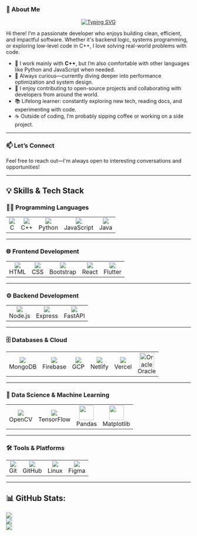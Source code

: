 ### 👋 About Me

<p align="center"> <a href="https://git.io/typing-svg"> <img src="https://readme-typing-svg.demolab.com?font=Roboto&weight=450&size=22&pause=1000&color=1EB0F7&background=B5B41400&center=true&vCenter=true&width=435&lines=Hello%2C+I%20am%20Praneeth%20Singuluri.;Full%20Stack%20Developer.;Software%20and%20AI%20Engineer." alt="Typing SVG"> </a> </p>

Hi there! I'm a passionate developer who enjoys building clean, efficient, and impactful software. Whether it's backend logic, systems programming, or exploring low-level code in C++, I love solving real-world problems with code.

- 🔧 I work mainly with **C++**, but I’m also comfortable with other languages like Python and JavaScript when needed.  
- 🧠 Always curious—currently diving deeper into performance optimization and system design.  
- 🚀 I enjoy contributing to open-source projects and collaborating with developers from around the world.  
- 📚 Lifelong learner: constantly exploring new tech, reading docs, and experimenting with code.  
- ☕ Outside of coding, I’m probably sipping coffee or working on a side project.

---

### 📫 Let’s Connect

Feel free to reach out—I'm always open to interesting conversations and opportunities!

---
## 💡 Skills & Tech Stack

### 👨‍💻 Programming Languages
<table>
  <tr>
    <td align="center"><img src="https://skillicons.dev/icons?i=c&theme=dark" /><br/>C</td>
    <td align="center"><img src="https://skillicons.dev/icons?i=cpp&theme=dark" /><br/>C++</td>
    <td align="center"><img src="https://skillicons.dev/icons?i=python&theme=dark" /><br/>Python</td>
    <td align="center"><img src="https://skillicons.dev/icons?i=javascript&theme=dark" /><br/>JavaScript</td>
    <td align="center"><img src="https://skillicons.dev/icons?i=java&theme=dark" /><br/>Java</td>
  </tr>
</table>

---

### 🌐 Frontend Development
<table>
  <tr>
    <td align="center"><img src="https://skillicons.dev/icons?i=html&theme=dark" /><br/>HTML</td>
    <td align="center"><img src="https://skillicons.dev/icons?i=css&theme=dark" /><br/>CSS</td>
    <td align="center"><img src="https://skillicons.dev/icons?i=bootstrap&theme=dark" /><br/>Bootstrap</td>
    <td align="center"><img src="https://skillicons.dev/icons?i=react&theme=dark" /><br/>React</td>
    <td align="center"><img src="https://skillicons.dev/icons?i=flutter&theme=dark" /><br/>Flutter</td>
  </tr>
</table>

---

### ⚙️ Backend Development
<table>
  <tr>
    <td align="center"><img src="https://skillicons.dev/icons?i=nodejs&theme=dark" /><br/>Node.js</td>
    <td align="center"><img src="https://skillicons.dev/icons?i=express&theme=dark" /><br/>Express</td>
    <td align="center"><img src="https://skillicons.dev/icons?i=fastapi&theme=dark" /><br/>FastAPI</td>
  </tr>
</table>

---

### 🗄️ Databases & Cloud
<table>
  <tr>
    <td align="center"><img src="https://skillicons.dev/icons?i=mongodb&theme=dark" /><br/>MongoDB</td>
    <td align="center"><img src="https://skillicons.dev/icons?i=firebase&theme=dark" /><br/>Firebase</td>
    <td align="center"><img src="https://skillicons.dev/icons?i=gcp&theme=dark" /><br/>GCP</td>
    <td align="center"><img src="https://skillicons.dev/icons?i=netlify&theme=dark" /><br/>Netlify</td>
    <td align="center"><img src="https://skillicons.dev/icons?i=vercel&theme=dark" /><br/>Vercel</td>
    <td align="center">
  <img src="https://upload.wikimedia.org/wikipedia/commons/thumb/5/50/Oracle_logo.svg/120px-Oracle_logo.svg.png" width="40" alt="Oracle" /><br/>Oracle
</td>

  </tr>
</table>

---

### 🧠 Data Science & Machine Learning
<table>
  <tr>
    <td align="center"><img src="https://skillicons.dev/icons?i=opencv&theme=dark" /><br/>OpenCV</td>
    <td align="center"><img src="https://skillicons.dev/icons?i=tensorflow&theme=dark" /><br/>TensorFlow</td>    <td align="center">
      <img src="https://cdn.simpleicons.org/pandas/white" width="40"/><br/>Pandas
    </td>
    <td align="center">
      <img src="https://matplotlib.org/_static/images/logo2.svg" width="40"/><br/>Matplotlib
    </td>
  </tr>
</table>

---

### 🛠️ Tools & Platforms
<table>
  <tr>
    <td align="center"><img src="https://skillicons.dev/icons?i=git&theme=dark" /><br/>Git</td>
    <td align="center"><img src="https://skillicons.dev/icons?i=github&theme=dark" /><br/>GitHub</td>
    <td align="center"><img src="https://skillicons.dev/icons?i=linux&theme=dark" /><br/>Linux</td>
    <td align="center"><img src="https://skillicons.dev/icons?i=figma&theme=dark" /><br/>Figma</td>
  </tr>
</table>

---

## 📊 GitHub Stats:
![](https://github-readme-stats.vercel.app/api?username=syam-praneeth&theme=shadow_blue&hide_border=false&include_all_commits=false&count_private=false)<br/>
![](https://nirzak-streak-stats.vercel.app/?user=syam-praneeth&theme=shadow_blue&hide_border=false)<br/>
![](https://github-readme-stats.vercel.app/api/top-langs/?username=syam-praneeth&theme=shadow_blue&hide_border=false&include_all_commits=false&count_private=false&layout=compact)


